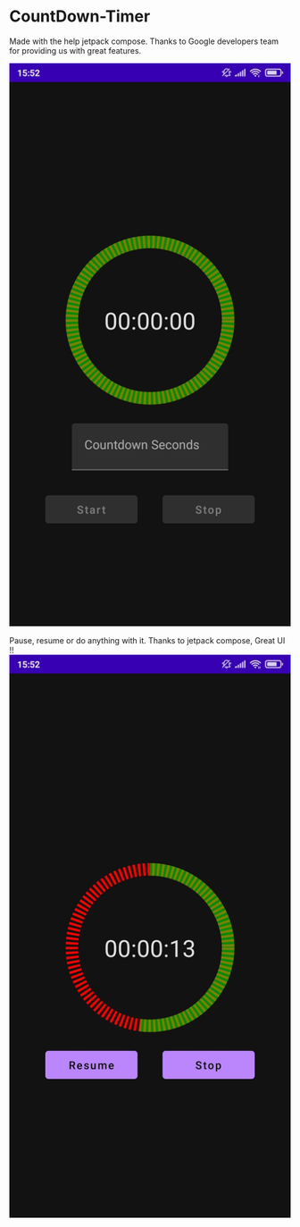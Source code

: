 # CountDown-Timer

Made with the help jetpack compose. Thanks to Google developers team for providing us with great features.

<img src="pic1.jpg">

Pause, resume or do anything with it. Thanks to jetpack compose, Great UI !!
<img src="pic2.jpg">
